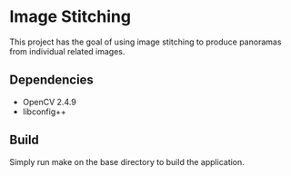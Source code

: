 # Image Stitching #

This project has the goal of using image stitching to produce panoramas from individual related images.

## Dependencies ##
* OpenCV 2.4.9
* libconfig++

## Build ##

Simply run make on the base directory to build the application.